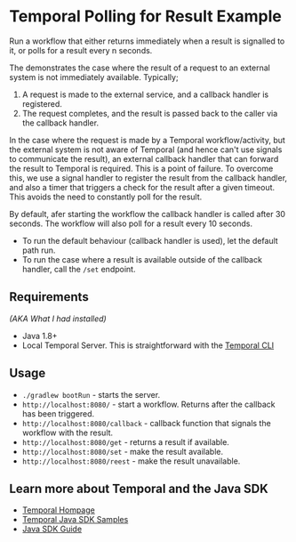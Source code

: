 # Temporal Polling for Result Example

Run a workflow that either returns immediately when a result is signalled to it, or polls for a result every n seconds.

The demonstrates the case where the result of a request to an external system is not immediately available. Typically;
1. A request is made to the external service, and a callback handler is registered.
2. The request completes, and the result is passed back to the caller via the callback handler.

In the case where the request is made by a Temporal workflow/activity, but the external system is not aware of Temporal (and hence can't use signals to communicate the result), an external callback handler that can forward the result to Temporal is required. This is a point of failure. To overcome this, we use a signal handler to register the result from the callback handler, and also a timer that triggers a check for the result after a given timeout. This avoids the need to constantly poll for the result.

By default, afer starting the workflow the callback handler is called after 30 seconds. The workflow will also poll for a result every 10 seconds.
* To run the default behaviour (callback handler is used), let the default path run.
* To run the case where a result is available outside of the callback handler, call the `/set` endpoint.

## Requirements

*(AKA What I had installed)*

* Java 1.8+
* Local Temporal Server. This is straightforward with the [Temporal CLI](https://github.com/temporalio/cli)

## Usage

* `./gradlew bootRun` - starts the server.
* `http://localhost:8080/` - start a workflow. Returns after the callback has been triggered.
* `http://localhost:8080/callback` - callback function that signals the workflow with the result.
* `http://localhost:8080/get` - returns a result if available.
* `http://localhost:8080/set` - make the result available. 
* `http://localhost:8080/reest` - make the result unavailable.



## Learn more about Temporal and the Java SDK

* [Temporal Hompage](https://temporal.io/)
* [Temporal Java SDK Samples](https://github.com/temporalio/samples-java)
* [Java SDK Guide](https://docs.temporal.io/dev-guide/java)